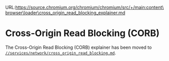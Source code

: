 URL:https://source.chromium.org/chromium/chromium/src/+/main:content\browser\loader\cross_origin_read_blocking_explainer.md
# Cross-Origin Read Blocking (CORB)

The Cross-Origin Read Blocking (CORB) explainer has been moved to
[`//services/network/cross_origin_read_blocking.md`](https://chromium.googlesource.com/chromium/src/+/main/services/network/cross_origin_read_blocking_explainer.md).
